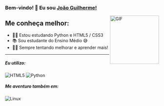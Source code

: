 ### Bem-vindo! 👋 Eu sou [João Guilherme!](https://github.com/xockado)

<img align="right" alt="GIF" height="160px" src="https://media.giphy.com/media/Ah3zHH7hvsSB2/giphy.gif" />

## Me conheça melhor:

- 👨‍💻 Estou estudando Python e HTML5 / CSS3
- 📚 Sou estudante do Ensino Médio 😅
- 💪🏼 Sempre tentando melhorar e aprender mais!

---

##### Eu utilizo:

![HTML5](https://img.shields.io/badge/-HTML5-000000?style=flat&logo=html5)
![Python](https://img.shields.io/badge/-Python-000000?style=flat&logo=python)


##### Me aventuro também em:

![Linux](https://img.shields.io/badge/-Linux-222222?style=flat&logo=linux&logoColor=FCC624)

